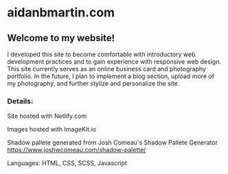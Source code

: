 # aidanbmartin.com

## Welcome to my website!

I developed this site to become comfortable with introductory web development practices and to gain experience with responsive web design. This site currently serves as an online business card and photography portfolio. In the future, I plan to implement a blog section, upload more of my photography, and further stylize and personalize the site.

### Details:

Site hosted with Netlify.com

Images hosted with ImageKit.io

Shadow pallete generated from Josh Comeau's Shadow Pallete Generator 
https://www.joshwcomeau.com/shadow-palette/

Languages: HTML, CSS, SCSS, Javascript